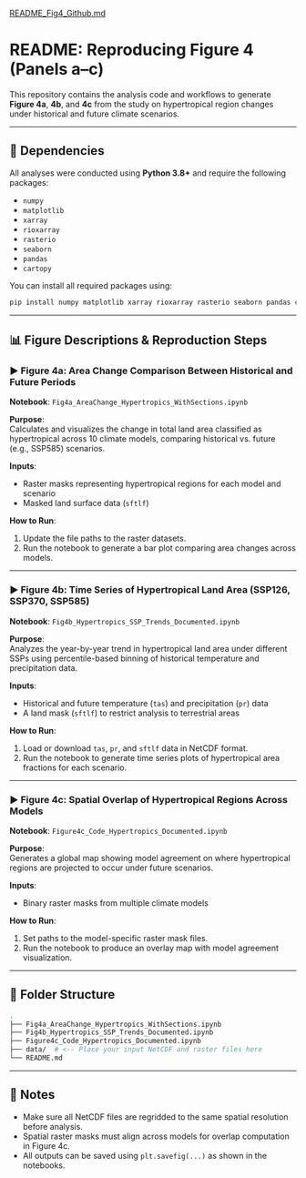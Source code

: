 [README_Fig4_Github.md](https://github.com/user-attachments/files/21689772/README_Fig4_Github.md)
# README: Reproducing Figure 4 (Panels a–c)

This repository contains the analysis code and workflows to generate **Figure 4a**, **4b**, and **4c** from the study on hypertropical region changes under historical and future climate scenarios.

---

## 🔧 Dependencies

All analyses were conducted using **Python 3.8+** and require the following packages:

- `numpy`
- `matplotlib`
- `xarray`
- `rioxarray`
- `rasterio`
- `seaborn`
- `pandas`
- `cartopy`

You can install all required packages using:

```bash
pip install numpy matplotlib xarray rioxarray rasterio seaborn pandas cartopy
```

---

## 📊 Figure Descriptions & Reproduction Steps

### ▶️ Figure 4a: Area Change Comparison Between Historical and Future Periods

**Notebook**: `Fig4a_AreaChange_Hypertropics_WithSections.ipynb`

**Purpose**:  
Calculates and visualizes the change in total land area classified as hypertropical across 10 climate models, comparing historical vs. future (e.g., SSP585) scenarios.

**Inputs**:  
- Raster masks representing hypertropical regions for each model and scenario
- Masked land surface data (`sftlf`)

**How to Run**:
1. Update the file paths to the raster datasets.
2. Run the notebook to generate a bar plot comparing area changes across models.

---

### ▶️ Figure 4b: Time Series of Hypertropical Land Area (SSP126, SSP370, SSP585)

**Notebook**: `Fig4b_Hypertropics_SSP_Trends_Documented.ipynb`

**Purpose**:  
Analyzes the year-by-year trend in hypertropical land area under different SSPs using percentile-based binning of historical temperature and precipitation data.

**Inputs**:
- Historical and future temperature (`tas`) and precipitation (`pr`) data
- A land mask (`sftlf`) to restrict analysis to terrestrial areas

**How to Run**:
1. Load or download `tas`, `pr`, and `sftlf` data in NetCDF format.
2. Run the notebook to generate time series plots of hypertropical area fractions for each scenario.

---

### ▶️ Figure 4c: Spatial Overlap of Hypertropical Regions Across Models

**Notebook**: `Figure4c_Code_Hypertropics_Documented.ipynb`

**Purpose**:  
Generates a global map showing model agreement on where hypertropical regions are projected to occur under future scenarios.

**Inputs**:
- Binary raster masks from multiple climate models

**How to Run**:
1. Set paths to the model-specific raster mask files.
2. Run the notebook to produce an overlay map with model agreement visualization.

---

## 📁 Folder Structure

```bash
.
├── Fig4a_AreaChange_Hypertropics_WithSections.ipynb
├── Fig4b_Hypertropics_SSP_Trends_Documented.ipynb
├── Figure4c_Code_Hypertropics_Documented.ipynb
├── data/  # <-- Place your input NetCDF and raster files here
└── README.md
```

---

## 📌 Notes

- Make sure all NetCDF files are regridded to the same spatial resolution before analysis.
- Spatial raster masks must align across models for overlap computation in Figure 4c.
- All outputs can be saved using `plt.savefig(...)` as shown in the notebooks.

